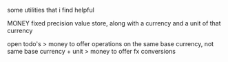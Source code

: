 some utilities that i find helpful

MONEY
fixed precision value store, along with a currency and a unit of that currency

open todo's
    > money to offer operations on the same base currency, not same base currency + unit
    > money to offer fx conversions
